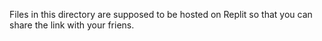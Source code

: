 Files in this directory are supposed to be hosted on Replit so that you can share the link with your friens.